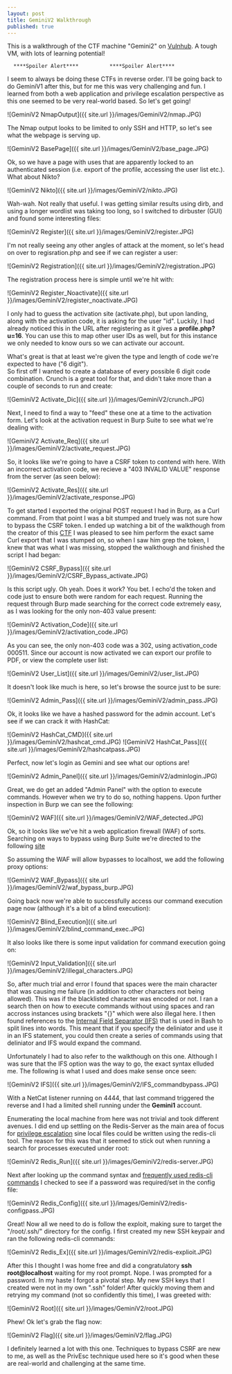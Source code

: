 ```yaml
---
layout: post
title: GeminiV2 Walkthrough
published: true
---
```

This is a walkthrough of the CTF machine "Gemini2" on [Vulnhub](https://www.vulnhub.com/entry/gemini-inc-2,234/). A tough VM, with lots of learning potential!


 
      ****Spoiler Alert****          ****Spoiler Alert****



I seem to always be doing these CTFs in reverse order. I'll be going back to do GeminiV1 after this, but for me this was very challenging and fun. I learned from both a web application and privilege escalation perspective as this one seemed to be very real-world based. So let's get going!


![GeminiV2 NmapOutput]({{ site.url }}/images/GeminiV2/nmap.JPG)

The Nmap output looks to be limited to only SSH and HTTP, so let's see what the webpage is serving up.

![GeminiV2 BasePage]({{ site.url }}/images/GeminiV2/base_page.JPG)

Ok, so we have a page with uses that are apparently locked to an authenticated session (i.e. export of the profile, accessing the user list etc.). What about Nikto?

![GeminiV2 Nikto]({{ site.url }}/images/GeminiV2/nikto.JPG)

Wah-wah. Not really that useful. I was getting similar results using dirb, and using a longer wordlist was taking too long, so I switched to dirbuster (GUI) and found some interesting files:

![GeminiV2 Register]({{ site.url }}/images/GeminiV2/register.JPG)  

I'm not really seeing any other angles of attack at the moment, so let's head on over to regisration.php and see if we can register a user:

![GeminiV2 Registration]({{ site.url }}/images/GeminiV2/registration.JPG) 

The registration process here is simple until we're hit with:

![GeminiV2 Register_Noactivate]({{ site.url }}/images/GeminiV2/register_noactivate.JPG)

I only had to guess the activation site (activate.php), but upon landing, along with the activation code, it is asking for the user "id". Luckily, I had already noticed this in the URL after registering as it gives a __profile.php?u=16__. You can use this to map other user IDs as well, but for this instance we only needed to know ours so we can activate our account.

What's great is that at least we're given the type and length of code we're expected to have ("6 digit").  
So first off I wanted to create a database of every possible 6 digit code combination. Crunch is a great tool for that, and didn't take more than a couple of seconds to run and create:

![GeminiV2 Activate_Dic]({{ site.url }}/images/GeminiV2/crunch.JPG)

Next, I need to find a way to "feed" these one at a time to the activation form. Let's look at the activation request in Burp Suite to see what we're dealing with:

![GeminiV2 Activate_Req]({{ site.url }}/images/GeminiV2/activate_request.JPG)

So, it looks like we're going to have a CSRF token to contend with here. With an incorrect activation code, we recieve a "403 INVALID VALUE" response from the server (as seen below):

![GeminiV2 Activate_Res]({{ site.url }}/images/GeminiV2/activate_response.JPG)

To get started I exported the original POST request I had in Burp, as a Curl command. From that point I was a bit stumped and truely was not sure how to bypass the CSRF token. I ended up watching a bit of the walkthough from the creator of this [CTF](https://scriptkidd1e.wordpress.com/geminiinc-v2-virtual-machine-walkthrough/) I was pleased to see him perform the exact same Curl export that I was stumped on, so when I saw him grep the token, I knew that was what I was missing, stopped the walkthough and finished the script I had began:

![GeminiV2 CSRF_Bypass]({{ site.url }}/images/GeminiV2/CSRF_Bypass_activate.JPG)  

Is this script ugly. Oh yeah. Does it work? You bet. I echo'd the token and code just to ensure both were random for each request. Running the request through Burp made searching for the correct code extremely easy, as I was looking for the only non-403 value present:

![GeminiV2 Activation_Code]({{ site.url }}/images/GeminiV2/activation_code.JPG)  

As you can see, the only non-403 code was a 302, using activation_code 000511. 
Since our account is now activated we can export our profile to PDF, or view the complete user list:

![GeminiV2 User_List]({{ site.url }}/images/GeminiV2/user_list.JPG) 

It doesn't look like much is here, so let's browse the source just to be sure:

![GeminiV2 Admin_Pass]({{ site.url }}/images/GeminiV2/admin_pass.JPG)

Ok, it looks like we have a hashed password for the admin account. Let's see if we can crack it with HashCat:

![GeminiV2 HashCat_CMD]({{ site.url }}/images/GeminiV2/hashcat_cmd.JPG)
![GeminiV2 HashCat_Pass]({{ site.url }}/images/GeminiV2/hashcatpass.JPG)

Perfect, now let's login as Gemini and see what our options are!

![GeminiV2 Admin_Panel]({{ site.url }}/images/GeminiV2/adminlogin.JPG)

Great, we do get an added "Admin Panel" with the option to execute commands. However when we try to do so, nothing happens. Upon further inspection in Burp we can see the following:

![GeminiV2 WAF]({{ site.url }}/images/GeminiV2/WAF_detected.JPG)

Ok, so it looks like we've hit a web application firewall (WAF) of sorts. Searching on ways to bypass using Burp Suite we're directed to the following [site](https://portswigger.net/bappstore/ae2611da3bbc4687953a1f4ba6a4e04c)

So assuming the WAF will allow bypasses to localhost, we add the following proxy options:

![GeminiV2 WAF_Bypass]({{ site.url }}/images/GeminiV2/waf_bypass_burp.JPG)

Going back now we're able to successfully access our command execution page now (although it's a bit of a blind execution):

![GeminiV2 Blind_Execution]({{ site.url }}/images/GeminiV2/blind_command_exec.JPG)

It also looks like there is some input validation for command execution going on:

![GeminiV2 Input_Validation]({{ site.url }}/images/GeminiV2/illegal_characters.JPG)

So, after much trial and error I found that spaces were the main character that was causing me failure (in addition to other characters not being allowed). This was if the blacklisted character was encoded or not. I ran a search then on how to execute commands without using spaces and ran accross instances using brackets "{}" which were also illegal here. I then found references to the [Internal Field Separator (IFS)](https://bash.cyberciti.biz/guide/$IFS) that is used in Bash to split lines into words. This meant that if you specify the deliniator and use it in an IFS statement, you could then create a series of commands using that deliniator and IFS would expand the command. 

Unfortunately I had to also refer to the walkthough on this one. Although I was sure that the IFS option was the way to go, the exact syntax elluded me. The following is what I used and does make sense once seen:


![GeminiV2 IFS]({{ site.url }}/images/GeminiV2/IFS_commandbypass.JPG)

With a NetCat listener running on 4444, that last command triggered the reverse and I had a limited shell running under the __Gemini1__ account.

Enumerating the local machine from here was not trivial and took different avenues. I did end up settling on the Redis-Server as the main area of focus for [privilege escalation](https://packetstormsecurity.com/files/134200/Redis-Remote-Command-Execution.html) sine local files could be written using the redis-cli tool. The reason for this was that it seemed to stick out when running a search for processes executed under root:


![GeminiV2 Redis_Run]({{ site.url }}/images/GeminiV2/redis-server.JPG)

Next after looking up the command syntax and [frequently used redis-cli commands](https://www.objectrocket.com/blog/how-to/top-10-redis-cli-commands/) I checked to see if a password was required/set in the config file:

![GeminiV2 Redis_Config]({{ site.url }}/images/GeminiV2/redis-configpass.JPG)

Great! Now all we need to do is follow the exploit, making sure to target the "/root/.ssh/" directory for the config. I first created my new SSH keypair and ran the following redis-cli commands:

![GeminiV2 Redis_Ex]({{ site.url }}/images/GeminiV2/redis-explioit.JPG)

After this I thought I was home free and did a congratulatory __ssh root@localhost__ waiting for my root prompt. Nope. I was prompted for a password. In my haste I forgot a pivotal step. My new SSH keys that I created were not in my own ".ssh" folder! After quickly moving them and retrying my command (not so confidently this time), I was greeted with:

![GeminiV2 Root]({{ site.url }}/images/GeminiV2/root.JPG)

Phew! Ok let's grab the flag now:

![GeminiV2 Flag]({{ site.url }}/images/GeminiV2/flag.JPG)

I definitely learned a lot with this one. Techniques to bypass CSRF are new to me, as well as the PrivEsc technique used here so it's good when these are real-world and challenging at the same time. 





